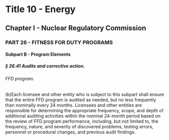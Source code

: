 
# Title 10 - Energy
## Chapter I - Nuclear Regulatory Commission
### PART 26 - FITNESS FOR DUTY PROGRAMS
#### Subpart B - Program Elements
##### § 26.41 Audits and corrective action.
###### FFD program.

(b)Each licensee and other entity who is subject to this subpart shall ensure that the entire FFD program is audited as needed, but no less frequently than nominally every 24 months. Licensees and other entities are responsible for determining the appropriate frequency, scope, and depth of additional auditing activities within the nominal 24-month period based on the review of FFD program performance, including, but not limited to, the frequency, nature, and severity of discovered problems, testing errors, personnel or procedural changes, and previous audit findings.
